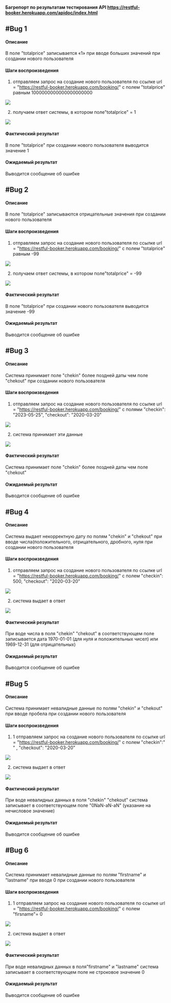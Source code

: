 ####  Багрепорт по результатам  тестирования API https://restful-booker.herokuapp.com/apidoc/index.html

## #Bug 1
	
#### Описание	
В поле "totalprice" записывается «1»  при  вводе больших значений при создании нового пользователя
	
#### Шаги воспроизведения	
1) отправляем запрос на создание нового пользователя по ссылке url = "https://restful-booker.herokuapp.com/booking/" с полем  "totalprice" равным 1000000000000000000000

![](https://github.com/OlgaOFrolova/API_Restfull_booker_tests_documentation/blob/pictures_for_bugreports/11.jpg)

2) получаем ответ системы, в котором поле"totalprice"  = 1

![](https://github.com/OlgaOFrolova/API_Restfull_booker_tests_documentation/blob/pictures_for_bugreports/12.jpg)
	
	
#### Фактический результат	
В поле "totalprice" при создании нового пользователя выводится значение 1

#### Ожидаемый результат 	
Выводится сообщение об ошибке

## #Bug 2
	
#### Описание	
В поле "totalprice" записываются отрицательные значения  при создании нового пользователя
	
#### Шаги воспроизведения	
1) отправляем запрос на создание нового пользователя по ссылке url = "https://restful-booker.herokuapp.com/booking/" с полем  "totalprice" равным -99

![](https://github.com/OlgaOFrolova/API_Restfull_booker_tests_documentation/blob/pictures_for_bugreports/21.jpg)

2) получаем ответ системы, в котором поле"totalprice"  = -99

![](https://github.com/OlgaOFrolova/API_Restfull_booker_tests_documentation/blob/pictures_for_bugreports/22.jpg)
	
	
#### Фактический результат	
В поле "totalprice" при создании нового пользователя выводится значение -99
	
#### Ожидаемый результат 	
Выводится сообщение об ошибке

## #Bug 3
	
#### Описание	
Система принимает поле "chekin" более поздней даты чем поле "chekout" при создании нового пользователя
	
#### Шаги воспроизведения	
1) отправляем запрос на создание нового пользователя по ссылке url = "https://restful-booker.herokuapp.com/booking/" с полями "checkin": "2023-05-25", "checkout": "2020-03-20"

![](https://github.com/OlgaOFrolova/API_Restfull_booker_tests_documentation/blob/pictures_for_bugreports/31.jpg)

2) система принимает эти данные 

![](https://github.com/OlgaOFrolova/API_Restfull_booker_tests_documentation/blob/pictures_for_bugreports/32.jpg)
	
	
#### Фактический результат	
Система принимает поле "chekin" более поздней даты чем поле "chekout"

#### Ожидаемый результат 	
Выводится сообщение об ошибке

## #Bug 4
	
#### Описание	
Система выдает некорректную дату по  полям "chekin" и "chekout" при вводе числа(положительного, отрицательного, дробного, нуля при создании нового пользователя
	
#### Шаги воспроизведения	
1) отправляем запрос на создание нового пользователя по ссылке url = "https://restful-booker.herokuapp.com/booking/" с полем "checkin": 500, "checkout": "2020-03-20"

![](https://github.com/OlgaOFrolova/API_Restfull_booker_tests_documentation/blob/pictures_for_bugreports/41.jpg)

2) система выдает в ответ 

![](https://github.com/OlgaOFrolova/API_Restfull_booker_tests_documentation/blob/pictures_for_bugreports/42.jpg)
	
	
#### Фактический результат	
При воде числа  в поля "chekin" "chekout" в соответствующем поле записывается дата 1970-01-01 (для нуля и положительных чисел) или 1969-12-31 (для отрицательных)

#### Ожидаемый результат 	
Выводится сообщение об ошибке

## #Bug 5
	
#### Описание	
Система принимает невалидные данные по  полям "chekin" и "chekout" при вводе пробела при создании нового пользователя
	
#### Шаги воспроизведения	
1) 1 отправляем запрос на создание нового пользователя по ссылке url = "https://restful-booker.herokuapp.com/booking/" с полем "checkin":"  " , "checkout": "2020-03-20"

![](https://github.com/OlgaOFrolova/API_Restfull_booker_tests_documentation/blob/pictures_for_bugreports/51.jpg)

2) система выдает в ответ 

![](https://github.com/OlgaOFrolova/API_Restfull_booker_tests_documentation/blob/pictures_for_bugreports/52.jpg)
	
	
#### Фактический результат	
При воде невалидных данных  в поля "chekin" "chekout" система записывает в соответствующем поле "0NaN-aN-aN" (указание на нечисловое значение)

#### Ожидаемый результат 	
Выводится сообщение об ошибке

## #Bug 6
	
#### Описание	
Система принимает невалидные данные по  полям  "firstname" и "lastname" при вводе 0 при создании нового пользователя
	
#### Шаги воспроизведения	
1) 1 отправляем запрос на создание нового пользователя по ссылке url = "https://restful-booker.herokuapp.com/booking/" с полем "firsname"= 0 

![](https://github.com/OlgaOFrolova/API_Restfull_booker_tests_documentation/blob/pictures_for_bugreports/61.jpg)

2) система выдает в ответ 

![](https://github.com/OlgaOFrolova/API_Restfull_booker_tests_documentation/blob/pictures_for_bugreports/62.jpg)
	
	
#### Фактический результат	
При воде невалидных данных  в поля"firstname" и "lastname" система записывает в соответствующем поле не строковое значение 0

#### Ожидаемый результат 	
Выводится сообщение об ошибке
